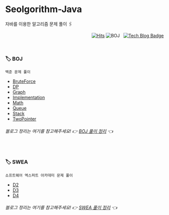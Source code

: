 # Seolgorithm-Java
자바를 이용한 알고리즘 문제 풀이 🖇️

<div align="right">

[![Hits](https://hits.seeyoufarm.com/api/count/incr/badge.svg?url=https%3A%2F%2Fgithub.com%2Fseolhee2750%2FSeolgorithm-Java&count_bg=%23FF0068&title_bg=%23D5A9CE&icon=&icon_color=%23E7E7E7&title=hits&edge_flat=false)](https://hits.seeyoufarm.com)
![BOJ](https://img.shields.io/badge/solved.ac-G3-DCA900) &nbsp;
[![Tech Blog Badge](https://img.shields.io/badge/-tech%20blog-yellow?logo=bookstack&logoColor=FF2C8C)](https://seolhee2750.tistory.com/)

</div>

</br>

### 🏷 BOJ
```
백준 문제 풀이
```
- [BruteForce](https://github.com/seolhee2750/Seolgorithm-Java/tree/main/BOJ/src/BruteForce)
- [DP](https://github.com/seolhee2750/Seolgorithm-Java/tree/main/BOJ/src/DP)
- [Graph](https://github.com/seolhee2750/Seolgorithm-Java/tree/main/BOJ/src/Graph)
- [Implementation](https://github.com/seolhee2750/Seolgorithm-Java/tree/main/BOJ/src/Implementation)
- [Math](https://github.com/seolhee2750/Seolgorithm-Java/tree/main/BOJ/src/Math)
- [Queue](https://github.com/seolhee2750/Seolgorithm-Java/tree/main/BOJ/src/Queue)
- [Stack](https://github.com/seolhee2750/Seolgorithm-Java/tree/main/BOJ/src/Stack)
- [TwoPointer](https://github.com/seolhee2750/Seolgorithm-Java/tree/main/BOJ/src/TwoPointer)
###### 블로그 정리는 여기를 참고해주세요! 👉 [BOJ 풀이 정리](https://seolhee2750.tistory.com/category/%F0%9F%9F%A1%5B%20Java%20%5D/BOJ) 👈

</br>

### 🏷 SWEA
```
소프트웨어 엑스퍼트 아카데미 문제 풀이
```
- [D2](https://github.com/seolhee2750/Seolgorithm-Java/tree/main/SWEA/src/D2)
- [D3](https://github.com/seolhee2750/Seolgorithm-Java/tree/main/SWEA/src/D3)
- [D4](https://github.com/seolhee2750/Seolgorithm-Java/tree/main/SWEA/src/D4)
###### 블로그 정리는 여기를 참고해주세요! 👉 [SWEA 풀이 정리](https://seolhee2750.tistory.com/category/%F0%9F%9F%A1%5B%20Java%20%5D/SWEA) 👈
